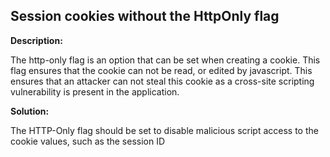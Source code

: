 
Session cookies without the HttpOnly flag
-------


**Description:**

The http-only flag is an option that can be set when creating a cookie. 
This flag ensures that the cookie can not be read, or edited by javascript. This ensures that an attacker can not steal this 
cookie as a cross-site scripting vulnerability is present in the application.


**Solution:**

 The HTTP-Only flag should be set to disable malicious script access to the cookie values, such as the session ID	